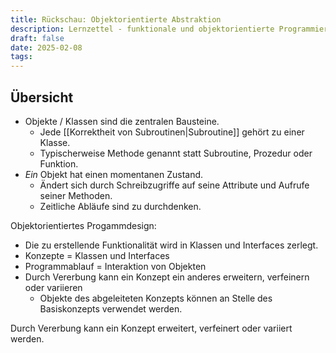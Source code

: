 ```yaml
---
title: Rückschau: Objektorientierte Abstraktion
description: Lernzettel - funktionale und objektorientierte Programmierung
draft: false
date: 2025-02-08
tags:
---
```

## Übersicht
- Objekte / Klassen sind die zentralen Bausteine.
	- Jede [[Korrektheit von Subroutinen|Subroutine]] gehört zu einer Klasse.
	- Typischerweise Methode genannt statt Subroutine, Prozedur oder Funktion.
- *Ein* Objekt hat einen momentanen Zustand.
	- Ändert sich durch Schreibzugriffe auf seine Attribute und Aufrufe seiner Methoden.
	- Zeitliche Abläufe sind zu durchdenken.

 Objektorientiertes Progammdesign:
- Die zu erstellende Funktionalität wird in Klassen und Interfaces zerlegt.
- Konzepte = Klassen und Interfaces
- Programmablauf = Interaktion von Objekten
- Durch Vererbung kann ein Konzept ein anderes erweitern, verfeinern oder variieren
	- Objekte des abgeleiteten Konzepts können an Stelle des Basiskonzepts verwendet werden.

Durch Vererbung kann ein Konzept erweitert, verfeinert oder variiert werden.